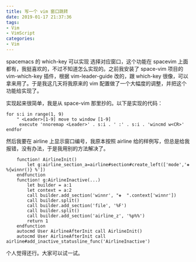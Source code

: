 ```yaml
---
title: 写一个 vim 窗口跳转
date: 2019-01-17 21:37:36
tags:
- Vim
- VimScript
categories:
- Vim
---
```


spacemacs 的 which-key 可以实现 <leader> <number> 选择对应窗口，这个功能在 spacevim 上面都有，我挺喜欢的，不过不知道怎么实现的。之前我安装了 space-vim 项目的 vim-which-key 插件，根据 vim-leader-guide 改的，跟 which-key 很像，可以拿来用了。于是我这几天将我原来的 vim 配置做了一个大幅度的调整，并把这个功能给实现了。

<!--more-->

实现起来很简单，我是从 space-vim 那里抄的。以下是实现的代码：

```vim
for s:i in range(1, 9)
    " <Leader>[1-9] move to window [1-9]
     execute 'nnoremap <Leader>' . s:i . ' :' . s:i . 'wincmd w<CR>'
endfor
```

然后我要在 airline 上显示窗口编号，我原本按照 airline 给的样例写，但总是给我报错，没有办法，于是我用别的方法解决了。

```vim
    function! AirlineInit()
        let g:airline_section_a=airline#section#create_left(['mode','❖ %{winnr()} %'])
    endfunction
    function! g:AirlineInactive(...)
        let builder = a:1
        let context = a:2
        call builder.add_section('winnr', "❖  ".context['winnr'])
        call builder.split()
        call builder.add_section('file', '%F')
        call builder.split()
        call builder.add_section('airline_z', '%p%%')
        return 1
    endfunction
    autocmd User AirlineAfterInit call AirlineInit()
    autocmd User AirlineAfterInit call airline#add_inactive_statusline_func('AirlineInactive')
```

个人觉得还行。大家可以试一试。
